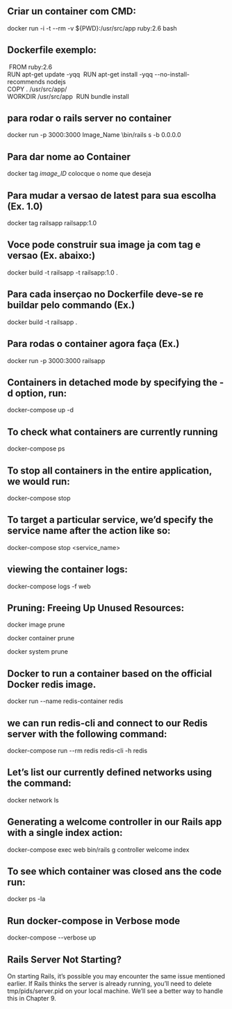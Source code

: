 
## Criar un container com CMD:
docker​​ ​​run​​ ​​-i​​ ​​-t​​ ​​--rm​​ ​​-v​​ ​​${PWD}:/usr/src/app​​ ​​ruby:2.6​​ ​​bash​

## Dockerfile exemplo:

​ 	FROM ruby:2.6
​ 	
​ 	RUN apt-get update -yqq
​ 	RUN apt-get install -yqq --no-install-recommends nodejs
​ 	
​ 	COPY . /usr/src/app/
​ 	
​ 	WORKDIR /usr/src/app
​ 	RUN bundle install


## para rodar o rails server no container
docker​​ ​​run​​ ​​-p​​ ​​3000:3000​​ ​​Image_Name​​ ​​\​​​bin/rails​​ ​​s​​ ​​-b​​ ​​0.0.0.0​

## Para dar nome ao Container
docker tag _image_ID_ colocque o nome que deseja

## Para mudar a versao de latest para sua escolha (Ex. 1.0)
docker tag railsapp railsapp:1.0 

## Voce pode construir sua image ja com tag e versao (Ex. abaixo:)
​​docker​​ ​​build​​ ​​-t​​ ​​railsapp​​ ​​-t​​ ​​railsapp:1.0​​ ​​.​

## Para cada inserçao no Dockerfile deve-se re buildar pelo commando (Ex.)
docker​​ ​​build​​ ​​-t​​ ​​railsapp​​ ​​.

## Para rodas o container agora faça (Ex.)
​​docker​​ ​​run​​ ​​-p​​ ​​3000:3000​​ ​​railsapp

## Containers in detached mode by specifying the -d option, run:
docker-compose​​ ​​up​​ ​​-d​

## To check what containers are currently running
docker-compose​​ ​​ps​

## To stop all containers in the entire application, we would run:
docker-compose​​ ​​stop​

## To target a particular service, we’d specify the service name after the action like so:
docker-compose​​ ​​stop​​ ​​<service_name>

## viewing the container logs:
docker-compose​​ ​​logs​​ ​​-f​​ ​​web

## Pruning: Freeing Up Unused Resources:
docker image prune

docker container prune

docker system prune

## Docker to run a container based on the official Docker redis image.
docker​​ ​​run​​ ​​--name​​ ​​redis-container​​ ​​redis​

## we can run redis-cli and connect to our Redis server with the following command:
docker-compose​​ ​​run​​ ​​--rm​​ ​​redis​​ ​​redis-cli​​ ​​-h​​ ​​redis​

## Let’s list our currently defined networks using the command:
docker​​ ​​network​​ ​​ls​

## Generating a welcome controller in our Rails app with a single index action:
docker-compose​​ ​​exec​​ ​​web​​ ​​bin/rails​​ ​​g​​ ​​controller​​ ​​welcome​​ ​​index

## To see which container was closed ans the code run:
docker ps -la

## Run docker-compose in Verbose mode
docker-compose --verbose up

## Rails Server Not Starting?
On starting Rails, it’s possible you may encounter the same issue mentioned earlier. If Rails thinks the server is already running, you’ll need to delete tmp/pids/server.pid on your local machine. We’ll see a better way to handle this in Chapter 9.

